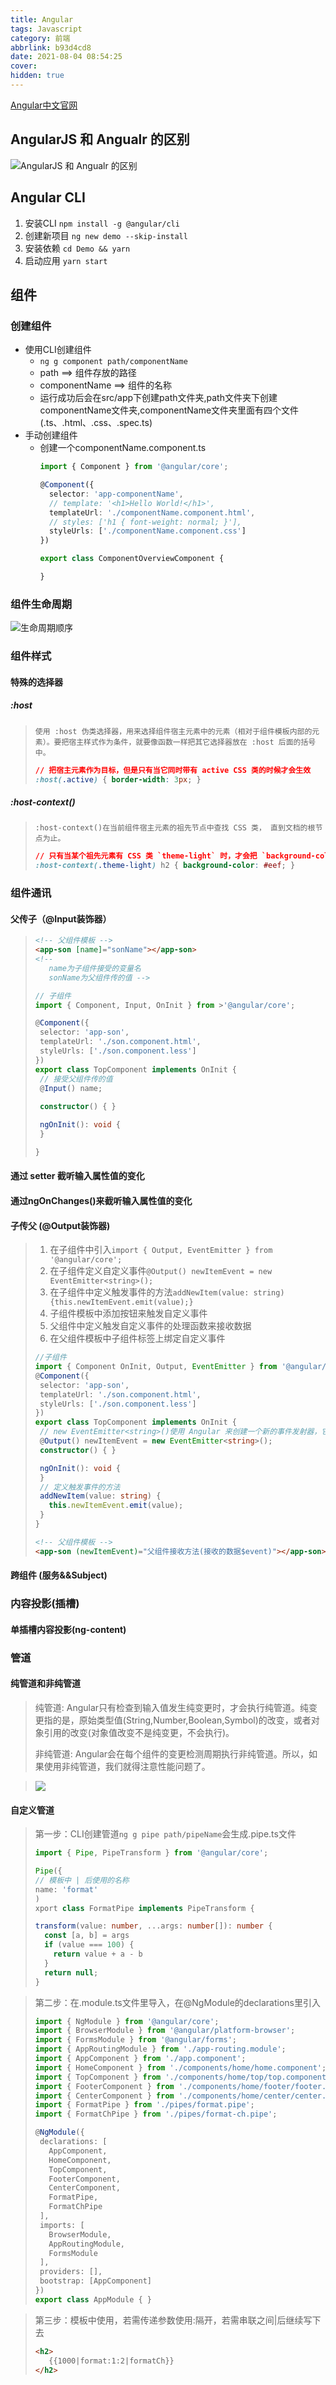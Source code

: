 ```yaml
---
title: Angular
tags: Javascript
category: 前端
abbrlink: b93d4cd8
date: 2021-08-04 08:54:25
cover:
hidden: true
---
```

[Angular中文官网](https://angular.cn/)

## AngularJS 和 Angualr 的区别
![AngularJS 和 Angualr 的区别](https://gitee.com/huang_jian_hua/blog-images-bed/raw/master/20210804085948.png)

## Angular CLI

1. 安装CLI
   `npm install -g @angular/cli`
2. 创建新项目
   `ng new demo --skip-install`
3. 安装依赖
   `cd Demo && yarn`
4. 启动应用
   `yarn start`

## 组件

### 创建组件

+ 使用CLI创建组件
  + `ng g component path/componentName`
  + path ==> 组件存放的路径
  + componentName ==> 组件的名称
  + 运行成功后会在src/app下创建path文件夹,path文件夹下创建componentName文件夹,componentName文件夹里面有四个文件(.ts、.html、.css、.spec.ts)
+ 手动创建组件
  + 创建一个componentName.component.ts
    ```ts
    import { Component } from '@angular/core';

    @Component({
      selector: 'app-componentName',
      // template: '<h1>Hello World!</h1>',
      templateUrl: './componentName.component.html',
      // styles: ['h1 { font-weight: normal; }'],
      styleUrls: ['./componentName.component.css']
    })

    export class ComponentOverviewComponent {

    }
    ```

### 组件生命周期
![生命周期顺序](https://gitee.com/huang_jian_hua/blog-images-bed/raw/master/20210804094515.png)

### 组件样式
#### 特殊的选择器
##### :host
>`使用 :host 伪类选择器，用来选择组件宿主元素中的元素（相对于组件模板内部的元素）。要把宿主样式作为条件，就要像函数一样把其它选择器放在 :host 后面的括号中。`
>```css
>// 把宿主元素作为目标，但是只有当它同时带有 active CSS 类的时候才会生效
>:host(.active) { border-width: 3px; }
>```

##### :host-context()
>`:host-context()在当前组件宿主元素的祖先节点中查找 CSS 类， 直到文档的根节点为止。`
>```css
>// 只有当某个祖先元素有 CSS 类 `theme-light` 时，才会把 `background-color` 样式应用到组件内部的所有 `<h2>` 元素中。
>:host-context(.theme-light) h2 { background-color: #eef; }
>```

### 组件通讯
#### 父传子（@Input装饰器）
>```html
><!-- 父组件模板 -->
><app-son [name]="sonName"></app-son>
><!-- 
>    name为子组件接受的变量名
>    sonName为父组件传的值 -->
>```
>```ts
>// 子组件
>import { Component, Input, OnInit } from >'@angular/core';
>
>@Component({
>  selector: 'app-son',
>  templateUrl: './son.component.html',
>  styleUrls: ['./son.component.less']
>})
>export class TopComponent implements OnInit {
>  // 接受父组件传的值
>  @Input() name;
>  
>  constructor() { }
>
>  ngOnInit(): void {
>  }
>
>}
>```


#### 通过 setter 截听输入属性值的变化
#### 通过ngOnChanges()来截听输入属性值的变化
#### 子传父 (@Output装饰器)
>1. 在子组件中引入`import { Output, EventEmitter } from '@angular/core';`
>2. 在子组件定义自定义事件`@Output() newItemEvent = new EventEmitter<string>();`
>3. 在子组件中定义触发事件的方法`addNewItem(value: string) {this.newItemEvent.emit(value);}`
>4. 子组件模板中添加按钮来触发自定义事件
>5. 父组件中定义触发自定义事件的处理函数来接收数据
>6. 在父组件模板中子组件标签上绑定自定义事件
>```ts
>//子组件
>import { Component OnInit, Output, EventEmitter } from '@angular/core';
>@Component({
>  selector: 'app-son',
>  templateUrl: './son.component.html',
>  styleUrls: ['./son.component.less']
>})
>export class TopComponent implements OnInit {
>  // new EventEmitter<string>()使用 Angular 来创建一个新的事件发射器，它发出的数据是 string 类型的。
>  @Output() newItemEvent = new EventEmitter<string>();
>  constructor() { }
>
>  ngOnInit(): void {
>  }
>  // 定义触发事件的方法
>  addNewItem(value: string) {
>    this.newItemEvent.emit(value);
>  }
>}
>```
>
>```html
><!-- 父组件模板 -->
><app-son (newItemEvent)="父组件接收方法(接收的数据$event)"></app-son>
>```


#### 跨组件 (服务&&Subject)
### 内容投影(插槽)
#### 单插槽内容投影(ng-content)


### 管道
#### 纯管道和非纯管道
>纯管道:
>Angular只有检查到输入值发生纯变更时，才会执行纯管道。纯变更指的是，原始类型值(String,Number,Boolean,Symbol)的改变，或者对象引用的改变(对象值改变不是纯变更，不会执行)。
>
>非纯管道:
>Angular会在每个组件的变更检测周期执行非纯管道。所以，如果使用非纯管道，我们就得注意性能问题了。

>![](https://gitee.com/huang_jian_hua/blog-images-bed/raw/master/20210805162221.png)
#### 自定义管道
>第一步：CLI创建管道`ng g pipe path/pipeName`会生成.pipe.ts文件
>
>```ts
>import { Pipe, PipeTransform } from '@angular/core';
>
>Pipe({
> // 模板中 | 后使用的名称
> name: 'format'
>)
>xport class FormatPipe implements PipeTransform {
>
> transform(value: number, ...args: number[]): number {
>   const [a, b] = args
>   if (value === 100) {
>     return value + a - b
>   }
>   return null;
> }
>```

>第二步：在.module.ts文件里导入，在@NgModule的declarations里引入
>```ts
>import { NgModule } from '@angular/core';
>import { BrowserModule } from '@angular/platform-browser';
>import { FormsModule } from '@angular/forms';
>import { AppRoutingModule } from './app-routing.module';
>import { AppComponent } from './app.component';
>import { HomeComponent } from './components/home/home.component';
>import { TopComponent } from './components/home/top/top.component';
>import { FooterComponent } from './components/home/footer/footer.component';
>import { CenterComponent } from './components/home/center/center.component';
>import { FormatPipe } from './pipes/format.pipe';
>import { FormatChPipe } from './pipes/format-ch.pipe';
>
>@NgModule({
>  declarations: [
>    AppComponent,
>    HomeComponent,
>    TopComponent,
>    FooterComponent,
>    CenterComponent,
>    FormatPipe,
>    FormatChPipe
>  ],
>  imports: [
>    BrowserModule,
>    AppRoutingModule,
>    FormsModule
>  ],
>  providers: [],
>  bootstrap: [AppComponent]
>})
>export class AppModule { }
>```

>第三步：模板中使用，若需传递参数使用:隔开，若需串联之间|后继续写下去
>```html
><h2>
>    {{1000|format:1:2|formatCh}}
></h2>
>```


